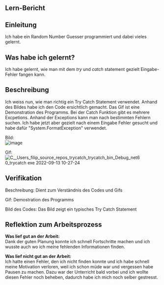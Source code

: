 ## Lern-Bericht

## Einleitung
Ich habe ein Random Number Guesser programmiert und dabei vieles gelernt.

## Was habe ich gelernt?
Ich habe gelernt, wie man mit dem *try* und *catch* statement gezielt Eingabe-Fehler fangen kann.

## Beschreibung

Ich weiss nun, wie man richtig ein Try Catch Statement verwendet. Anhand des Bildes habe ich den Code ersichtlich gemacht. Das Gif ist eine Demonstration des Programms. Bei der Catch Funktion gibt es mehrere Excpetions. Anhand der Exceptions kann man nach bestimmten Fehlern suchen. Ich habe jetzt aber gezielt nach einem Eingabe Fehler gesucht und habe dafür "System.FormatException" verwendet. 

Bild: <br>
![image](https://user-images.githubusercontent.com/110892683/189852361-1593255b-7cbe-490f-83a3-6893cb59d631.png)


Gif: <br>
![C__Users_filip_source_repos_trycatch_trycatch_bin_Debug_net6 0_trycatch exe 2022-09-13 10-27-24](https://user-images.githubusercontent.com/110892683/189852143-fc3bd3aa-e1cb-448d-9a24-bf178197a361.gif)

## Verifikation

Beschreibung: Dient zum Verständnis des Codes und Gifs

Gif: Demostration des Programms

Bild des Codes: Das Bild zeigt ein typisches Try Catch Statement

## Reflektion zum Arbeitsprozess

**Was lief gut an der Arbeit:** <br>
Dank der guten Planung konnte ich schnell Fortschritte machen und ich wusste auch wo ich meine fehlenden Informationen finden.

**Was lief nicht gut an der Arbeit:** <br>
Ich hatte einen Fehler, den ich nicht finden konnte und ich habe schnell meine Motivation verloren, weil ich schon müde war und vergessen habe Pausen zu machen. Dazu war der Unterricht bald vorbei und ich wollte diesen Fehler noch beheben, dadurch habe ich mich noch selber gestresst.




